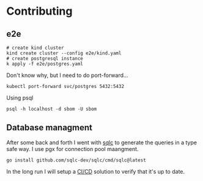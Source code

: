 # Contributing

## e2e

```shell
# create kind cluster
kind create cluster --config e2e/kind.yaml
# create postgresql instance
k apply -f e2e/postgres.yaml
```

Don't know why, but I need to do port-forward...

```shell
kubectl port-forward svc/postgres 5432:5432
```

Using psql

```shell
psql -h localhost -d sbom -U sbom
```

## Database managment

After some back and forth I went with [sqlc](https://github.com/sqlc-dev/sqlc) to generate the queries in a type safe way.
I use pgx for connection pool maangment.

```shell
go install github.com/sqlc-dev/sqlc/cmd/sqlc@latest
```

In the long run I will setup a [CI/CD](https://docs.sqlc.dev/en/stable/howto/ci-cd.html) solution to verify that it's up to date.

